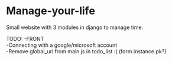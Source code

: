 # Manage-your-life
Small website with 3 modules in django to manage time.

TODO:
-FRONT </br>
-Connecting with a google/microsoft account </br>
-Remove global_url from main.js in todo_list :( (form.instance.pk?) </br>
